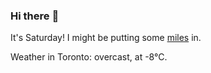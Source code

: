 ### Hi there :wave:

It's Saturday! I might be putting some [miles](https://www.strava.com/athletes/889963) in.

Weather in Toronto: overcast, at -8°C.
